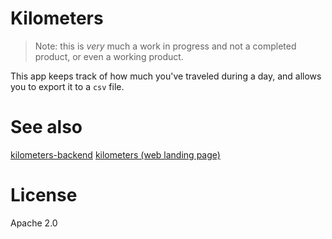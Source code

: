 # Kilometers

> Note: this is *very* much a work in progress and not a completed product, or even a working product.

This app keeps track of how much you've traveled during a day, and allows you to export it to a `csv` file.

# See also

[kilometers-backend](https://github.com/haroenv/kilometers-backend)
[kilometers (web landing page)](https://github.com/haroenv/kilometers)

# License

Apache 2.0
